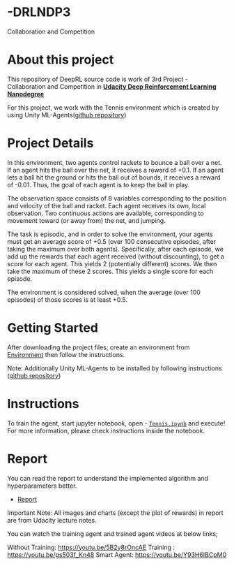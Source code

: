 # -DRLNDP3

Collaboration and Competition
# About this project

This repository of DeepRL source code is work of 3rd Project - Collaboration and Competition in 
**[Udacity Deep Reinforcement Learning Nanodegree](https://www.udacity.com/course/deep-reinforcement-learning-nanodegree--nd893)**

For this project, we work with the Tennis environment which is created by using Unity ML-Agents([github repository](https://github.com/Unity-Technologies/ml-agents))


# Project Details

In this environment, two agents control rackets to bounce a ball over a net. If an agent hits the ball over the net, it receives a reward of +0.1. If an agent lets a ball hit the ground or hits the ball out of bounds, it receives a reward of -0.01. Thus, the goal of each agent is to keep the ball in play.

The observation space consists of 8 variables corresponding to the position and velocity of the ball and racket. Each agent receives its own, local observation. Two continuous actions are available, corresponding to movement toward (or away from) the net, and jumping.

The task is episodic, and in order to solve the environment, your agents must get an average score of +0.5 (over 100 consecutive episodes, after taking the maximum over both agents). 
Specifically, after each episode, we add up the rewards that each agent received (without discounting), to get a score for each agent. This yields 2 (potentially different) scores. We then take the maximum of these 2 scores.
This yields a single score for each episode.

The environment is considered solved, when the average (over 100 episodes) of those scores is at least +0.5.

# Getting Started
After downloading the project files; create an environment from [Environment](./environment.yml) then follow the instructions.

Note: Additionally Unity ML-Agents to be installed by following instructions ([github repository](https://github.com/Unity-Technologies/ml-agents))
 
# Instructions
To train the agent, start jupyter notebook, open - [`Tennis.ipynb`]( ./Tennis.ipynb)
and execute! For more information, please check instructions inside the notebook.

# Report
You can read the report to understand the implemented algorithm and hyperparameters better. 
- [Report]( ./Report.pdf)

Important Note: All images and charts (except the plot of rewards) in report are from Udacity lecture notes. 


You can watch the training agent and trained agent videos at below links; 

Without Training: 
https://youtu.be/5B2y8rOncAE
Training :
https://youtu.be/gs503f_Kn48
Smart Agent: 
https://youtu.be/Y93H6IBCpM0
